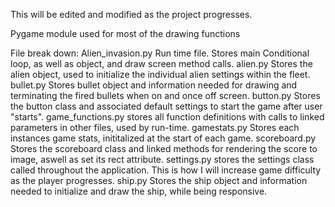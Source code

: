 This will be edited and modified as the project progresses.

Pygame module used for most of the drawing functions


File break down:
    Alien_invasion.py
        Run time file.
        Stores main Conditional loop, as well as object, and draw screen method calls.
    alien.py
        Stores the alien object, used to initialize the individual alien settings within the fleet.
    bullet.py
        Stores bullet object and information needed for drawing and terminating the fired bullets when on and once off screen.
    button.py
        Stores the button class and associated default settings to start the game after user "starts".
    game_functions.py
        stores all function definitions with calls to linked parameters in other files, used by run-time. 
    gamestats.py
        Stores each instances game stats, inititalized at the start of each game.
    scoreboard.py
        Stores the scoreboard class and linked methods for rendering the score to image, aswell as set its rect attribute.
    settings.py
        stores the settings class called throughout the application.
        This is how I will increase game difficulty as the player progresses.
    ship.py
        Stores the ship object and information needed to initialize and draw the ship, while being responsive.
    
    
